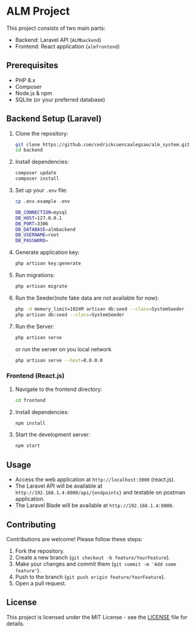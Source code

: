 # ALM Project

This project consists of two main parts:

- Backend: Laravel API (`ALMbackend`)
- Frontend: React application (`almfrontend`)

## Prerequisites

- PHP 8.x
- Composer
- Node.js & npm
- SQLite (or your preferred database)

## Backend Setup (Laravel)

1. Clone the repository:
   ```bash
   git clone https://github.com/cedrickcuencaalegsao/alm_system.git
   cd backend
   ```
2. Install dependencies:
   ```bash
   composer update
   composer install
   ```
3. Set up your `.env` file:

   ```bash
   cp .env.example .env

   DB_CONNECTION=mysql
   DB_HOST=127.0.0.1
   DB_PORT=3306
   DB_DATABASE=almbackend
   DB_USERNAME=root
   DB_PASSWORD=
   ```

4. Generate application key:
   ```bash
   php artisan key:generate
   ```
5. Run migrations:
   ```bash
   php artisan migrate
   ```
6. Run the Seeder(note fake data are not available for now):
   ```bash
   php -d memory_limit=1024M artisan db:seed --class=SystemSeeder
   php artisan db:seed --class=SystemSeeder
   ```
7. Run the Server:
   ```bash
   php artisan serve
   ```
   or run the server on you local network
   ```bash
   php artisan serve --host=0.0.0.0
   ```

### Frontend (React.js)

1. Navigate to the frontend directory:
   ```bash
   cd frontend
   ```
2. Install dependencies:
   ```bash
   npm install
   ```
3. Start the development server:
   ```bash
   npm start
   ```

## Usage

- Access the web application at `http://localhost:3000` (react.js).
- The Laravel API will be available at `http://192.168.1.4:8000/api/{endpoints}` and testable on postman application.
- The Laravel Blade will be available at `http://192.168.1.4:8000`.

## Contributing

Contributions are welcome! Please follow these steps:

1. Fork the repository.
2. Create a new branch (`git checkout -b feature/YourFeature`).
3. Make your changes and commit them (`git commit -m 'Add some feature'`).
4. Push to the branch (`git push origin feature/YourFeature`).
5. Open a pull request.

## License

This project is licensed under the MIT License - see the [LICENSE](LICENSE) file for details.
